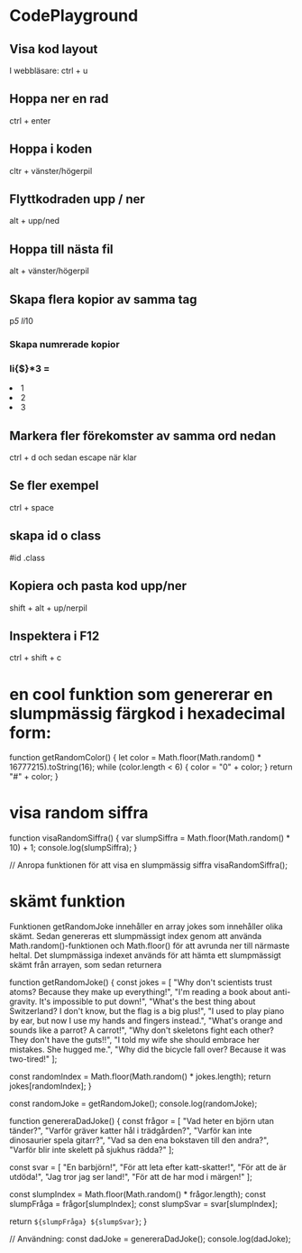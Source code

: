 # CodePlayground

## Visa kod layout

I webbläsare: ctrl + u

## Hoppa ner en rad

ctrl + enter

## Hoppa i koden

cltr + vänster/högerpil

## Flyttkodraden upp / ner

alt + upp/ned

## Hoppa till nästa fil

alt + vänster/högerpil

## Skapa flera kopior av samma tag

p*5 li*10

### Skapa numrerade kopior

### li{$}\*3 =

<li>1</li>
<li>2</li>
<li>3</li>

## Markera fler förekomster av samma ord nedan

ctrl + d och sedan escape när klar

## Se fler exempel

ctrl + space

## skapa id o class

#id .class

## Kopiera och pasta kod upp/ner

shift + alt + up/nerpil

## Inspektera i F12

ctrl + shift + c

# en cool funktion som genererar en slumpmässig färgkod i hexadecimal form:

function getRandomColor() {
let color = Math.floor(Math.random() \* 16777215).toString(16);
while (color.length < 6) {
color = "0" + color;
}
return "#" + color;
}

# visa random siffra

function visaRandomSiffra() {
var slumpSiffra = Math.floor(Math.random() \* 10) + 1;
console.log(slumpSiffra);
}

// Anropa funktionen för att visa en slumpmässig siffra
visaRandomSiffra();

# skämt funktion

Funktionen getRandomJoke innehåller en array jokes som innehåller olika skämt. Sedan genereras ett slumpmässigt index genom att använda Math.random()-funktionen och Math.floor() för att avrunda ner till närmaste heltal. Det slumpmässiga indexet används för att hämta ett slumpmässigt skämt från arrayen, som sedan returnera

function getRandomJoke() {
const jokes = [
"Why don't scientists trust atoms? Because they make up everything!",
"I'm reading a book about anti-gravity. It's impossible to put down!",
"What's the best thing about Switzerland? I don't know, but the flag is a big plus!",
"I used to play piano by ear, but now I use my hands and fingers instead.",
"What's orange and sounds like a parrot? A carrot!",
"Why don't skeletons fight each other? They don't have the guts!!",
"I told my wife she should embrace her mistakes. She hugged me.",
"Why did the bicycle fall over? Because it was two-tired!"
];

const randomIndex = Math.floor(Math.random() \* jokes.length);
return jokes[randomIndex];
}

const randomJoke = getRandomJoke();
console.log(randomJoke);

function genereraDadJoke() {
const frågor = [
"Vad heter en björn utan tänder?",
"Varför gräver katter hål i trädgården?",
"Varför kan inte dinosaurier spela gitarr?",
"Vad sa den ena bokstaven till den andra?",
"Varför blir inte skelett på sjukhus rädda?"
];

const svar = [
"En barbjörn!",
"För att leta efter katt-skatter!",
"För att de är utdöda!",
"Jag tror jag ser land!",
"För att de har mod i märgen!"
];

const slumpIndex = Math.floor(Math.random() \* frågor.length);
const slumpFråga = frågor[slumpIndex];
const slumpSvar = svar[slumpIndex];

return `${slumpFråga} ${slumpSvar}`;
}

// Användning:
const dadJoke = genereraDadJoke();
console.log(dadJoke);
